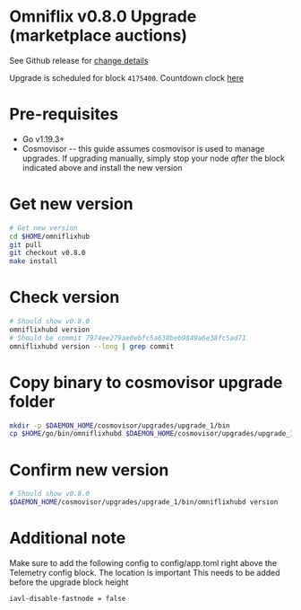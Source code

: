 # Omniflix v0.8.0 Upgrade (marketplace auctions)

See Github release for [change details](https://github.com/OmniFlix/omniflixhub/releases/tag/v0.8.0)

Upgrade is scheduled for block `4175400`. Countdown clock [here](https://www.mintscan.io/omniflix/blocks/4175400)

# Pre-requisites
- Go v1.19.3+
- Cosmovisor -- this guide assumes cosmovisor is used to manage upgrades. If upgrading manually, simply stop your node *after* the block indicated above and install the new version

# Get new version

```bash
# Get new version
cd $HOME/omniflixhub
git pull
git checkout v0.8.0
make install
```

# Check version

```bash
# Should show v0.8.0
omniflixhubd version
# Should be commit 7974ee279ae0ebfc5a638beb9849a6e38fc5ad71
omniflixhubd version --long | grep commit
```

# Copy binary to cosmovisor upgrade folder

```bash
mkdir -p $DAEMON_HOME/cosmovisor/upgrades/upgrade_1/bin
cp $HOME/go/bin/omniflixhubd $DAEMON_HOME/cosmovisor/upgrades/upgrade_1/bin
```

# Confirm new version

```bash
# Should show v0.8.0
$DAEMON_HOME/cosmovisor/upgrades/upgrade_1/bin/omniflixhubd version
```

# Additional note
Make sure to add the following config to config/app.toml right above the Telemetry config block. The location is important
This needs to be added before the upgrade block height
```bash
iavl-disable-fastnode = false
```